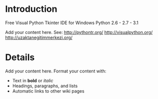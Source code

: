 # Introduction #
Free Visual Python Tkinter IDE for Windows Python 2.6 - 2.7 - 3.1

Add your content here.
See:
http://pythontr.org/
http://visualpython.org/
http://uzaktanegitimmerkezi.org/

# Details #

Add your content here.  Format your content with:
  * Text in **bold** or _italic_
  * Headings, paragraphs, and lists
  * Automatic links to other wiki pages
